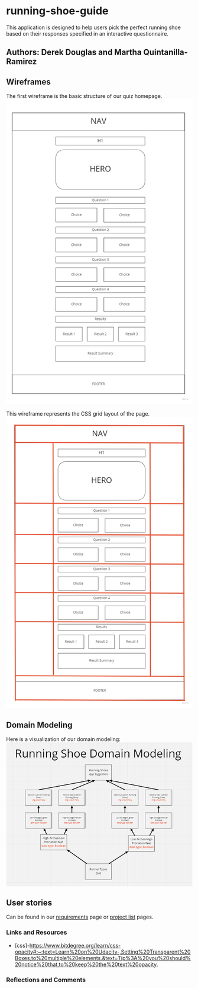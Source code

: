 # running-shoe-guide

This application is designed to help users pick the perfect running shoe based on their responses specified in an interactive questionnaire.
## Authors: Derek Douglas and Martha Quintanilla-Ramirez

## Wireframes

The first wireframe is the basic structure of our quiz homepage.
![Shoe suggestion quiz wireframe](img/wireframe-quiz.jpg)

This wireframe represents the CSS grid layout of the page.
![Shoe suggestion quiz grid layout wireframe](img/wireframe-quiz-grid.jpg)

## Domain Modeling

Here is a visualization of our domain modeling:
![Running Shoe Guide Domain Modeling](img/runnning-shoe-domain-modeling.png)

## User stories

Can be found in  our [requirements](requirements.md) page or [project list](PROJECT-LIST.md) pages.

### Links and Resources
- [css]-https://www.bitdegree.org/learn/css-opacity#:~:text=Learn%20on%20Udacity-,Setting%20Transparent%20Boxes,to%20multiple%20elements.&text=Tip%3A%20you%20should%20notice%20that,to%20keep%20the%20text%20opacity.

### Reflections and Comments
